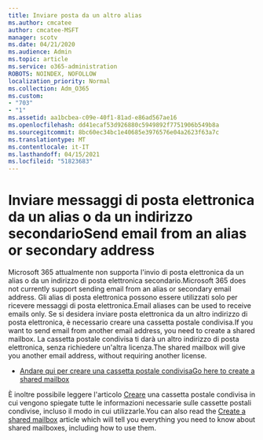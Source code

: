 ```yaml
---
title: Inviare posta da un altro alias
ms.author: cmcatee
author: cmcatee-MSFT
manager: scotv
ms.date: 04/21/2020
ms.audience: Admin
ms.topic: article
ms.service: o365-administration
ROBOTS: NOINDEX, NOFOLLOW
localization_priority: Normal
ms.collection: Adm_O365
ms.custom:
- "703"
- "1"
ms.assetid: aa1bcbea-c09e-40f1-81ad-e86ad567ae16
ms.openlocfilehash: dd41ecaf53d926880c5949892f7751906b549b8a
ms.sourcegitcommit: 8bc60ec34bc1e40685e3976576e04a2623f63a7c
ms.translationtype: MT
ms.contentlocale: it-IT
ms.lasthandoff: 04/15/2021
ms.locfileid: "51823683"
---
```

# <a name="send-email-from-an-alias-or-secondary-address"></a><span data-ttu-id="3c88c-102">Inviare messaggi di posta elettronica da un alias o da un indirizzo secondario</span><span class="sxs-lookup"><span data-stu-id="3c88c-102">Send email from an alias or secondary address</span></span>

<span data-ttu-id="3c88c-103">Microsoft 365 attualmente non supporta l'invio di posta elettronica da un alias o da un indirizzo di posta elettronica secondario.</span><span class="sxs-lookup"><span data-stu-id="3c88c-103">Microsoft 365 does not currently support sending email from an alias or secondary email address.</span></span> <span data-ttu-id="3c88c-104">Gli alias di posta elettronica possono essere utilizzati solo per ricevere messaggi di posta elettronica.</span><span class="sxs-lookup"><span data-stu-id="3c88c-104">Email aliases can be used to receive emails only.</span></span> <span data-ttu-id="3c88c-105">Se si desidera inviare posta elettronica da un altro indirizzo di posta elettronica, è necessario creare una cassetta postale condivisa.</span><span class="sxs-lookup"><span data-stu-id="3c88c-105">If you want to send email from another email address, you need to create a shared mailbox.</span></span> <span data-ttu-id="3c88c-106">La cassetta postale condivisa ti darà un altro indirizzo di posta elettronica, senza richiedere un'altra licenza.</span><span class="sxs-lookup"><span data-stu-id="3c88c-106">The shared mailbox will give you another email address, without requiring another license.</span></span>
  
- [<span data-ttu-id="3c88c-107">Andare qui per creare una cassetta postale condivisa</span><span class="sxs-lookup"><span data-stu-id="3c88c-107">Go here to create a shared mailbox</span></span>](https://portal.office.com/AdminPortal/Home#/AssistedGuide/addemailoptions)

<span data-ttu-id="3c88c-108">È inoltre possibile leggere l'articolo [Creare](https://docs.microsoft.com/microsoft-365/admin/email/create-a-shared-mailbox) una cassetta postale condivisa in cui vengono spiegate tutte le informazioni necessarie sulle cassette postali condivise, incluso il modo in cui utilizzarle.</span><span class="sxs-lookup"><span data-stu-id="3c88c-108">You can also read the [Create a shared mailbox](https://docs.microsoft.com/microsoft-365/admin/email/create-a-shared-mailbox) article which will tell you everything you need to know about shared mailboxes, including how to use them.</span></span>